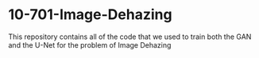 # 10-701-Image-Dehazing
This repository contains all of the code that we used to train both the GAN and the U-Net for the problem of Image Dehazing
 